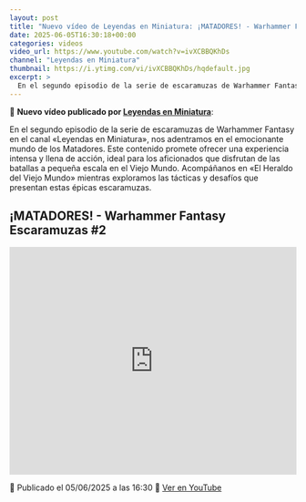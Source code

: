 ```yaml
---
layout: post
title: "Nuevo vídeo de Leyendas en Miniatura: ¡MATADORES! - Warhammer Fantasy Escaramuzas #2"
date: 2025-06-05T16:30:18+00:00
categories: videos
video_url: https://www.youtube.com/watch?v=ivXCBBQKhDs
channel: "Leyendas en Miniatura"
thumbnail: https://i.ytimg.com/vi/ivXCBBQKhDs/hqdefault.jpg
excerpt: >
  En el segundo episodio de la serie de escaramuzas de Warhammer Fantasy en el canal «Leyendas en Miniatura», nos adentramos en el emocionante mundo de los Matadores. Este contenido promete ofrecer una experiencia intensa y llena de acción, ideal para los aficionados que disfrutan de las batallas a pequeña escala en el Viejo Mundo. Acompáñanos en «El Heraldo del Viejo Mundo» mientras exploramos las tácticas y desafíos que presentan estas épicas escaramuzas.
---
```


🎥 **Nuevo vídeo publicado por [Leyendas en Miniatura](https://www.youtube.com/channel/UCbs4BdIbYNqb5zWPt8qYdGQ)**:

En el segundo episodio de la serie de escaramuzas de Warhammer Fantasy en el canal «Leyendas en Miniatura», nos adentramos en el emocionante mundo de los Matadores. Este contenido promete ofrecer una experiencia intensa y llena de acción, ideal para los aficionados que disfrutan de las batallas a pequeña escala en el Viejo Mundo. Acompáñanos en «El Heraldo del Viejo Mundo» mientras exploramos las tácticas y desafíos que presentan estas épicas escaramuzas.

## ¡MATADORES! - Warhammer Fantasy Escaramuzas #2

<iframe width="100%" height="400" src="https://www.youtube.com/embed/ivXCBBQKhDs" frameborder="0" allowfullscreen></iframe>

📅 Publicado el 05/06/2025 a las 16:30
🔗 [Ver en YouTube](https://www.youtube.com/watch?v=ivXCBBQKhDs)
